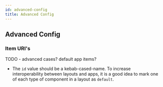 ```yaml
---
id: advanced-config
title: Advanced Config
---
```


## Advanced Config

### Item URI's

TODO - advanced cases?
default app items?

-   The `id` value should be a kebab-cased-name. To increase interoperability between layouts and apps, it is a good idea to mark one of each type of component in a layout as `default`.
